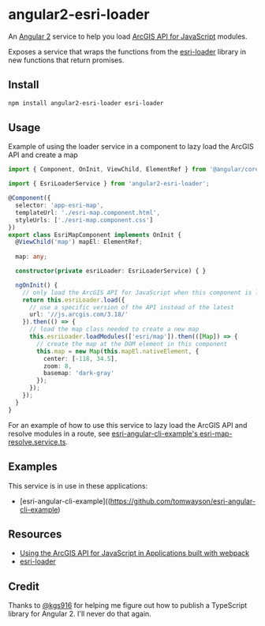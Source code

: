 # angular2-esri-loader
An [Angular 2](https://angular.io/) service to help you load [ArcGIS API for JavaScript](https://developers.arcgis.com/javascript/) modules. 

Exposes a service that wraps the functions from the [esri-loader](https://github.com/tomwayson/esri-loader) library in new functions that return promises. 

## Install
```bash
npm install angular2-esri-loader esri-loader
```

## Usage
Example of using the loader service in a component to lazy load the ArcGIS API and create a map

```ts
import { Component, OnInit, ViewChild, ElementRef } from '@angular/core';

import { EsriLoaderService } from 'angular2-esri-loader';

@Component({
  selector: 'app-esri-map',
  templateUrl: './esri-map.component.html',
  styleUrls: ['./esri-map.component.css']
})
export class EsriMapComponent implements OnInit {
  @ViewChild('map') mapEl: ElementRef;
  
  map: any;

  constructor(private esriLoader: EsriLoaderService) { }

  ngOnInit() {
    // only load the ArcGIS API for JavaScript when this component is loaded
    return this.esriLoader.load({
      // use a specific version of the API instead of the latest
      url: '//js.arcgis.com/3.18/'
    }).then(() => {
      // load the map class needed to create a new map
      this.esriLoader.loadModules(['esri/map']).then(([Map]) => {
        // create the map at the DOM element in this component
        this.map = new Map(this.mapEl.nativeElement, {
          center: [-118, 34.5],
          zoom: 8,
          basemap: 'dark-gray'
        });
      });
    });
  }
}
```

For an example of how to use this service to lazy load the ArcGIS API and resolve modules in a route, see 
[esri-angular-cli-example's esri-map-resolve.service.ts](https://github.com/tomwayson/esri-angular-cli-example/blob/ab4540912904cf78ccfd904fb3bfa4c69b4aa1da/src/app/esri-map/esri-map-resolve.service.ts).

## Examples
This service is in use in these applications:
- [esri-angular-cli-example]((https://github.com/tomwayson/esri-angular-cli-example)

## Resources
* [Using the ArcGIS API for JavaScript in Applications built with webpack](http://tomwayson.com/2016/11/27/using-the-arcgis-api-for-javascript-in-applications-built-with-webpack/)
* [esri-loader](https://github.com/tomwayson/esri-loader)

## Credit
Thanks to [@kgs916](https://github.com/kgs916) for helping me figure out how to publish a TypeScript library for Angular 2. I'll never do that again.
